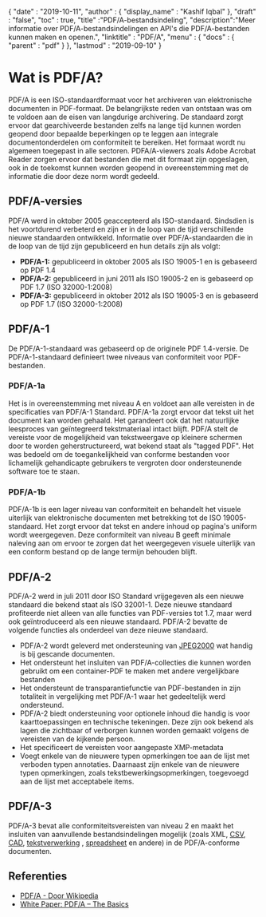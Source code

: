 {
  "date" : "2019-10-11",
  "author" : {
    "display_name" : "Kashif Iqbal"
},
  "draft" : "false",
  "toc" : true,
  "title" :"PDF/A-bestandsindeling",
  "description":"Meer informatie over PDF/A-bestandsindelingen en API's die PDF/A-bestanden kunnen maken en openen.",
  "linktitle" : "PDF/A",
  "menu" : {
    "docs" : {
      "parent" : "pdf"
}
},
  "lastmod" : "2019-09-10"
}

# Wat is PDF/A? #

PDF/A is een ISO-standaardformaat voor het archiveren van elektronische documenten in PDF-formaat. De belangrijkste reden van ontstaan was om te voldoen aan de eisen van langdurige archivering. De standaard zorgt ervoor dat gearchiveerde bestanden zelfs na lange tijd kunnen worden geopend door bepaalde beperkingen op te leggen aan integrale documentonderdelen om conformiteit te bereiken. Het formaat wordt nu algemeen toegepast in alle sectoren. PDFA/A-viewers zoals Adobe Acrobat Reader zorgen ervoor dat bestanden die met dit formaat zijn opgeslagen, ook in de toekomst kunnen worden geopend in overeenstemming met de informatie die door deze norm wordt gedeeld.

## PDF/A-versies ##

PDF/A werd in oktober 2005 geaccepteerd als ISO-standaard. Sindsdien is het voortdurend verbeterd en zijn er in de loop van de tijd verschillende nieuwe standaarden ontwikkeld. Informatie over PDF/A-standaarden die in de loop van de tijd zijn gepubliceerd en hun details zijn als volgt:

* **PDF/A-1:** gepubliceerd in oktober 2005 als ISO 19005-1 en is gebaseerd op PDF 1.4
* **PDF/A-2:** gepubliceerd in juni 2011 als ISO 19005-2 en is gebaseerd op PDF 1.7 (ISO 32000-1:2008)
* **PDF/A-3:** gepubliceerd in oktober 2012 als ISO 19005-3 en is gebaseerd op PDF 1.7 (ISO 32000-1:2008)

## PDF/A-1 ##

De PDF/A-1-standaard was gebaseerd op de originele PDF 1.4-versie. De PDF/A-1-standaard definieert twee niveaus van conformiteit voor PDF-bestanden.

### PDF/A-1a ###

Het is in overeenstemming met niveau A en voldoet aan alle vereisten in de specificaties van PDF/A-1 Standard. PDF/A-1a zorgt ervoor dat tekst uit het document kan worden gehaald. Het garandeert ook dat het natuurlijke leesproces van geïntegreerd tekstmateriaal intact blijft. PDF/A stelt de vereiste voor de mogelijkheid van tekstweergave op kleinere schermen door te worden geherstructureerd, wat bekend staat als "tagged PDF". Het was bedoeld om de toegankelijkheid van conforme bestanden voor lichamelijk gehandicapte gebruikers te vergroten door ondersteunende software toe te staan.

### PDF/A-1b ###

PDF/A-1b is een lager niveau van conformiteit en behandelt het visuele uiterlijk van elektronische documenten met betrekking tot de ISO 19005-standaard. Het zorgt ervoor dat tekst en andere inhoud op pagina's uniform wordt weergegeven. Deze conformiteit van niveau B geeft minimale naleving aan om ervoor te zorgen dat het weergegeven visuele uiterlijk van een conform bestand op de lange termijn behouden blijft.

## PDF/A-2 ##

PDF/A-2 werd in juli 2011 door ISO Standard vrijgegeven als een nieuwe standaard die bekend staat als ISO 32001-1. Deze nieuwe standaard profiteerde niet alleen van alle functies van PDF-versies tot 1.7, maar werd ook geïntroduceerd als een nieuwe standaard. PDF/A-2 bevatte de volgende functies als onderdeel van deze nieuwe standaard.

* PDF/A-2 wordt geleverd met ondersteuning van [JPEG2000](/nl/image/jp2/) wat handig is bij gescande documenten.
* Het ondersteunt het insluiten van PDF/A-collecties die kunnen worden gebruikt om een container-PDF te maken met andere vergelijkbare bestanden
* Het ondersteunt de transparantiefunctie van PDF-bestanden in zijn totaliteit in vergelijking met PDF/A-1 waar het gedeeltelijk werd ondersteund.
* PDF/A-2 biedt ondersteuning voor optionele inhoud die handig is voor kaarttoepassingen en technische tekeningen. Deze zijn ook bekend als lagen die zichtbaar of verborgen kunnen worden gemaakt volgens de vereisten van de kijkende persoon.
* Het specificeert de vereisten voor aangepaste XMP-metadata
* Voegt enkele van de nieuwere typen opmerkingen toe aan de lijst met verboden typen annotaties. Daarnaast zijn enkele van de nieuwere typen opmerkingen, zoals tekstbewerkingsopmerkingen, toegevoegd aan de lijst met acceptabele items.

## PDF/A-3 ##

PDF/A-3 bevat alle conformiteitsvereisten van niveau 2 en maakt het insluiten van aanvullende bestandsindelingen mogelijk (zoals XML, [CSV](/nl/spreadsheet/csv/), [CAD](/nl/cad/), [tekstverwerking](/nl/tekstverwerking/) , [spreadsheet](/nl/spreadsheet/) en andere) in de PDF/A-conforme documenten.

## Referenties ##

* [PDF/A - Door Wikipedia](https://en.wikipedia.org/wiki/PDF/A)
* [White Paper: PDF/A – The Basics](https://www.pdf-tools.com/public/downloads/whitepapers/whitepaper-pdfa.pdf)

